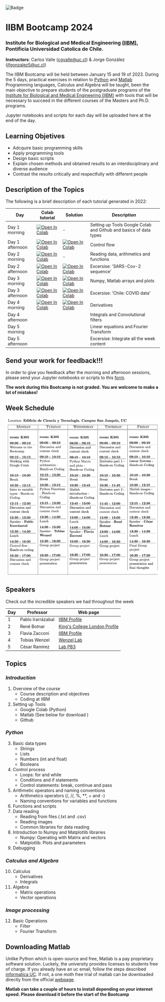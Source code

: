 
![Badge](https://github.com/cgvalle/IIBM-BootCamp-2024/actions/workflows/badge-colab.yml/badge.svg)


# IIBM Bootcamp 2024
### Institute for Biological and Medical Engineering [(IIBM)](https://ingenieriabiologicaymedica.uc.cl/en/), Pontificia Universidad Catolica de Chile.

**Instructors**: Carlos Valle (cgvalle@uc.cl) & Jorge González (jfgonzalez5@uc.cl)


The IIBM Bootcamp will be held between January 15 and 19 of 2023. During the 5 days, practical exercises in relation to [Python](https://www.python.org/) and [Matlab](https://la.mathworks.com/) Programming languages, Calculus and Algebra will be taught, been the main objective to prepare students of the postgraduate programs of the [Institute for Biological and Medical Engineering (IIBM)](https://ingenieriabiologicaymedica.uc.cl/en/) with tools that will be necessary to succeed in the different courses of the Masters and Ph.D. programs.

Jupyter notebooks and scripts for each day will be uploaded here at the end of the day.

## **Learning Objetives**
* Adcquire basic programming skills
* Apply programming tools
* Design basic scripts
* Explain chosen methods and obtained results to an interdisciplinary and diverse audience
* Contrast the results critically and respectfully with different people


## Description of the Topics

The following is a brief description of each tutorial generated in 2022:

| Day   | Colab tutorial          |  Solution |          Description             |
|-------|---------------------------|--|-------------------------------------|
| Day 1 morning     | [![Open In Colab](https://colab.research.google.com/assets/colab-badge.svg)](https://colab.research.google.com/github/cgvalle/IIBM-BootCamp-2024/blob/main/D1/D1Morning_tools_elemental_python.ipynb)   | -  | Setting up Tools Google Colab and Github and basics of data types| 
| Day 1 afternoon   |  [![Open In Colab](https://colab.research.google.com/assets/colab-badge.svg)](https://colab.research.google.com/github/cgvalle/IIBM-BootCamp-2024/blob/main/D1/D1Afternoon_controlFlow.ipynb) | [![Open In Colab](https://colab.research.google.com/assets/colab-badge.svg)](https://colab.research.google.com/github/cgvalle/IIBM-BootCamp-2024/blob/main/D1/D1Afternoon_controlFlow_SOLUTION.ipynb)  | Control flow|
| Day 2 morning     | [![Open In Colab](https://colab.research.google.com/assets/colab-badge.svg)](https://colab.research.google.com/github/cgvalle/IIBM-BootCamp-2024/blob/main/D2/D2Morning.ipynb)  | -  | Reading data, arithmetics and functions|
| Day 2 afternoon   |  [![Open In Colab](https://colab.research.google.com/assets/colab-badge.svg)](https://colab.research.google.com/github/cgvalle/IIBM-BootCamp-2024/blob/main/D2/D2Afertoon.ipynb) |  [![Open In Colab](https://colab.research.google.com/assets/colab-badge.svg)](https://colab.research.google.com/github/cgvalle/IIBM-BootCamp-2024/blob/main/D2/D2Afertoon_SOLUTION.ipynb) | Excersise: 'SARS-Cov-2 sequence' |
| Day 3 morning     | [![Open In Colab](https://colab.research.google.com/assets/colab-badge.svg)](https://colab.research.google.com/github/cgvalle/IIBM-BootCamp-2024/blob/main/D3/D3_morning_numpy_matplotlib_Matlab.ipynb)  | [![Open In Colab](https://colab.research.google.com/assets/colab-badge.svg)](https://colab.research.google.com/github/cgvalle/IIBM-BootCamp-2024/blob/main/D3/D3_morning_numpy_matplotlib_Matlab_SOLUTION.ipynb)  | Numpy, Matlab arrays and plots|
| Day 3 afternoon   |  [![Open In Colab](https://colab.research.google.com/assets/colab-badge.svg)](https://colab.research.google.com/github/cgvalle/IIBM-BootCamp-2024/blob/main/D3/D3_Afternoon_covid.ipynb) | [![Open In Colab](https://colab.research.google.com/assets/colab-badge.svg)](https://colab.research.google.com/github/cgvalle/IIBM-BootCamp-2024/blob/main/D3/D3_Afternoon_covid_SOLUTION.ipynb)  | Excersise: 'Chile: COVID data'|
| Day 4 morning     | [![Open In Colab](https://colab.research.google.com/assets/colab-badge.svg)](https://colab.research.google.com/github/cgvalle/IIBM-BootCamp-2024/blob/main/D4/D4Morning_derivatives.ipynb)  |  [![Open In Colab](https://colab.research.google.com/assets/colab-badge.svg)](https://colab.research.google.com/github/cgvalle/IIBM-BootCamp-2024/blob/main/D4/D4Morning_derivatives_SOLUTION.ipynb) | Derivatives|
| Day 4 afternoon   |   |   | Integrals and Convolutional filters|
| Day 5 morning     |   |   | Linear equations and Fourier Transform|
| Day 5 afternoon   |   |   | Excersise: Integrate all the week content |


## **Send your work for feedback!!!**
In order to give you feedback after the morning and afternoon sessions, please send your Jupyter notebooks or scripts to this [form](https://forms.gle/hcRWgC181HbmRHFA9). 

**The work during this Bootcamp is not graded. You are welcome to make a lot of mistakes!**


## **Week Schedule**
![imagen](https://github.com/cgvalle/IIBM-BootCamp-2024/blob/main/assets/week_schedule.png)


## **Speakers**
Check out the incredible speakers we had throughout the week


| Day |  Professor                  | Web page                                                                              |
|-----|-----------------------------------------|--------------------------------------------------------------------------------- |
| 1   |Pablo Irarrázabal     |    [ IIBM Profile](https://ingenieriabiologicaymedica.uc.cl/es/personas/academicos/72-pablo-irarrazaval)      
| 2   |René Botnar               | [King's College London Profile ](https://www.kcl.ac.uk/people/rene-botnar)              |
| 3   |Flavia Zacconi           | [IIBM Profile](https://ingenieriabiologicaymedica.uc.cl/es/personas/academicos/817-flavia-zacconi)  |
| 4   |Tobias Wenzel             | [Wenzel Lab](https://wenzel-lab.github.io/)                                      |
| 5   |César Ramírez             | [Lab PB3](https://pb3.sitios.ing.uc.cl/)                                         |


## **Topics**
### *Introduction*
1. Overview of the course
    * Course description and objectives
    * Coding at IIBM
2. Setting up Tools
    * Google Colab (Python)
    * Matlab (See below for download )
    * Github
### *Python*
3. Basic data types 
    * Strings 
    * Lists 
    * Numbers (int and float)
    * Booleans
4. Control process
    * Loops: for and while
    * Conditions and if statements
    * Control statements: break, continue and pass
5. Arithmetic operators and naming conventions
    * Arithmetics operators (/, //, \%, **, + and -)
    * Naming conventions for variables and functions
6. Functions and scripts
7. Data reading
    * Reading from files (.txt and .csv)
    * Reading images
    * Common libraries for data reading
8. Introduction to Numpy and Matplotlib libraries
    * Numpy: Operating with Matrix and vectors
    * Matplotlib: Plots and parameters 
9. Debugging
    
### *Calculus and Algebra*
10. Calculus
    * Derivatives
    * Integrals
11. Algebra
    * Matrix operations
    * Vector operations

### *Image processing*
12. Basic Operations
    * Filter
    * Fourier Transform


## **Downloading Matlab**
Unlike Python which is open-source and free, Matlab is a pay proprietary software solution. Luckely, the university provides licenses to students free of charge. If you already have an uc email, follow the steps described [informatica UC](https://informatica.uc.cl/licencias#mathworks-matlab-campus-agreement). If not, a one moth free trial of matlab can be downloaded directly from the official [webpage](https://la.mathworks.com/campaigns/products/trials.html).

**Matlab can take a couple of hours to install depending on your internet speed. Please download it before the start of the Bootcamp**

